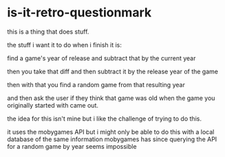 # is-it-retro-questionmark

this is a thing that does stuff.

the stuff i want it to do when i finish it is:

find a game's year of release and subtract that by the current year

then you take that diff and then subtract it by the release year of the game

then with that you find a random game from that resulting year

and then ask the user if they think that game was old when the game you originally started with came out.

the idea for this isn't mine but i like the challenge of trying to do this.

it uses the mobygames API but i might only be able to do this with a local database of the same information mobygames has since querying the API for a random game by year seems impossible
